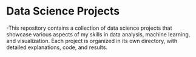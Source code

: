 # Data Science Projects
-This repository contains a collection of data science projects that showcase various aspects of my skills in data analysis, machine learning, and visualization. Each project is organized in its own directory, with detailed explanations, code, and results.

